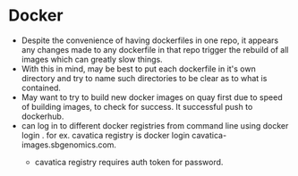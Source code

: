 # Docker
* Despite the convenience of having dockerfiles in one repo, it appears any changes made to any dockerfile in that repo trigger the rebuild of all images which can greatly slow things.
* With this in mind, may be best to put each dockerfile in it's own directory and try to name such directories to be clear as to what is contained.
* May want to try to build new docker images on quay first due to speed of building images, to check for success. It successful push to dockerhub.
* can log in to different docker registries from command line using docker login <registry>. for ex. cavatica registry is docker login cavatica-images.sbgenomics.com.
  * cavatica registry requires auth token for password.
  
